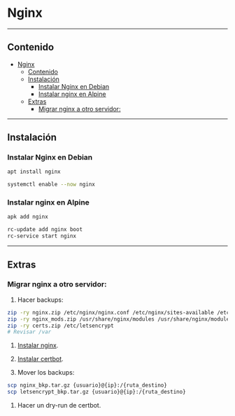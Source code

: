 # Nginx
-------

## Contenido
- [Nginx](#nginx)
  - [Contenido](#contenido)
  - [Instalación](#instalación)
    - [Instalar Nginx en Debian](#instalar-nginx-en-debian)
    - [Instalar nginx en Alpine](#instalar-nginx-en-alpine)
  - [Extras](#extras)
    - [Migrar nginx a otro servidor:](#migrar-nginx-a-otro-servidor)

--------------
## Instalación

### Instalar Nginx en Debian

```sh
apt install nginx

systemctl enable --now nginx
```

### Instalar nginx en Alpine

```sh
apk add nginx

rc-update add nginx boot
rc-service start nginx
```

---------
## Extras

### Migrar nginx a otro servidor:

1. Hacer backups:
```sh
zip -ry nginx.zip /etc/nginx/nginx.conf /etc/nginx/sites-available /etc/nginx/sites-enabled /etc/nginx/modules-enabled
zip -ry nginx_mods.zip /usr/share/nginx/modules /usr/share/nginx/modules-available
zip -ry certs.zip /etc/letsencrypt
# Revisar /var
```

1. [Instalar nginx](#instalación).

2. [Instalar certbot](../certbot.md#instalación).

3. Mover los backups:
```sh
scp nginx_bkp.tar.gz {usuario}@{ip}:/{ruta_destino}
scp letsencrypt_bkp.tar.gz {usuario}@{ip}:/{ruta_destino}
```

1. Hacer un dry-run de certbot.